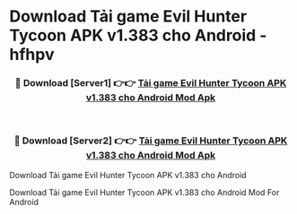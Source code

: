 # Download Tải game Evil Hunter Tycoon APK v1.383 cho Android - hfhpv


<div align="center">
<h3>🔴 Download [Server1] 👉👉 <a href="https://apk-comot.site?title=Tải_game_Evil_Hunter_Tycoon_APK_v1.383_cho_Android">Tải game Evil Hunter Tycoon APK v1.383 cho Android Mod Apk</a></h3><br>
<h3>🔴 Download [Server2] 👉👉 <a href="https://apk-comot.site?title=Tải_game_Evil_Hunter_Tycoon_APK_v1.383_cho_Android">Tải game Evil Hunter Tycoon APK v1.383 cho Android Mod Apk</a></h3>
</div>



Download Tải game Evil Hunter Tycoon APK v1.383 cho Android 

Download Tải game Evil Hunter Tycoon APK v1.383 cho Android Mod For Android
